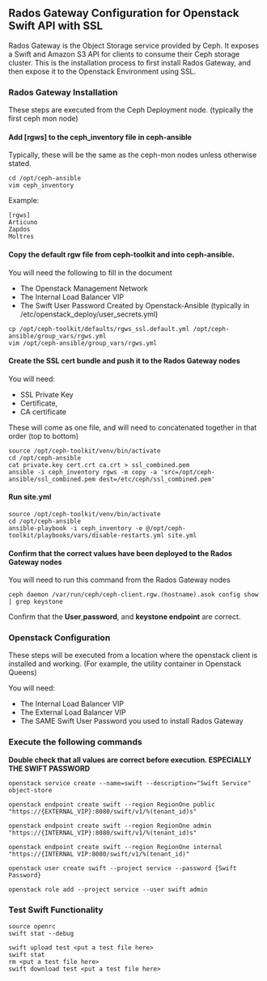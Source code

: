 ## Rados Gateway Configuration for Openstack Swift API with SSL

Rados Gateway is the Object Storage service provided by Ceph. It exposes a Swift and Amazon S3 API for clients 
to consume their Ceph storage cluster. This is the installation process to first install Rados Gateway, and 
then expose it to the Openstack Environment using SSL.

### Rados Gateway Installation 

These steps are executed from the Ceph Deployment node. (typically the first ceph mon node)

#### Add [rgws] to the ceph_inventory file in ceph-ansible

Typically, these will be the same as the ceph-mon nodes unless otherwise stated. 

```
cd /opt/ceph-ansible
vim ceph_inventory 
```

Example:

```
[rgws]
Articuno
Zapdos
Moltres
```
#### Copy the default rgw file from ceph-toolkit and into ceph-ansible. 

You will need the following to fill in the document

  * The Openstack Management Network
  * The Internal Load Balancer VIP 
  * The Swift User Password Created by Openstack-Ansible (typically in /etc/openstack_deploy/user_secrets.yml)

```
cp /opt/ceph-toolkit/defaults/rgws_ssl.default.yml /opt/ceph-ansible/group_vars/rgws.yml
vim /opt/ceph-ansible/group_vars/rgws.yml
```

#### Create the SSL cert bundle and push it to the Rados Gateway nodes

You will need:

  * SSL Private Key
  * Certificate,
  * CA certificate

These will come as one file, and will need to concatenated together in that order (top to bottom)

```
source /opt/ceph-toolkit/venv/bin/activate
cd /opt/ceph-ansible
cat private.key cert.crt ca.crt > ssl_combined.pem
ansible -i ceph_inventory rgws -m copy -a 'src=/opt/ceph-ansible/ssl_combined.pem dest=/etc/ceph/ssl_combined.pem'
```


#### Run site.yml

```
source /opt/ceph-toolkit/venv/bin/activate
cd /opt/ceph-ansible
ansible-playbook -i ceph_inventory -e @/opt/ceph-toolkit/playbooks/vars/disable-restarts.yml site.yml
```

#### Confirm that the correct values have been deployed to the Rados Gateway nodes

You will need to run this command from the Rados Gateway nodes


```
ceph daemon /var/run/ceph/ceph-client.rgw.(hostname).asok config show | grep keystone
```

Confirm that the **User**,**password**, and **keystone endpoint** are correct.

### Openstack Configuration 

These steps will be executed from a location where the openstack client is installed and working. (For example, the utility container in Openstack Queens)

You will need:

  * The Internal Load Balancer VIP
  * The External Load Balancer VIP
  * The SAME Swift User Password you used to install Rados Gateway

### Execute the following commands

**Double check that all values are correct before execution. ESPECIALLY THE SWIFT PASSWORD**

```
openstack service create --name=swift --description="Swift Service" object-store

openstack endpoint create swift --region RegionOne public "https://{EXTERNAL_VIP}:8080/swift/v1/%(tenant_id)s"

openstack endpoint create swift --region RegionOne admin "https://{INTERNAL_VIP}:8080/swift/v1/%(tenant_id)s"

openstack endpoint create swift --region RegionOne internal "https://{INTERNAL VIP:8080/swift/v1/%(tenant_id)"

openstack user create swift --project service --password {Swift Password}

openstack role add --project service --user swift admin
```

### Test Swift Functionality

``` 
source openrc
swift stat --debug

swift upload test <put a test file here>
swift stat
rm <put a test file here>
swift download test <put a test file here>
```

